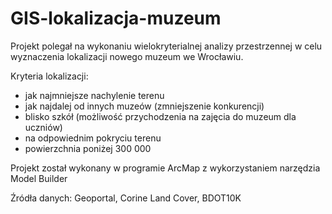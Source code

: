 # GIS-lokalizacja-muzeum

Projekt polegał na wykonaniu wielokryterialnej analizy przestrzennej w celu wyznaczenia lokalizacji nowego muzeum we Wrocławiu.

Kryteria lokalizacji:
- jak najmniejsze nachylenie terenu
- jak najdalej od innych muzeów (zmniejszenie konkurencji)
- blisko szkół (możliwość przychodzenia na zajęcia do muzeum dla uczniów)
- na odpowiednim pokryciu terenu
- powierzchnia poniżej 300 000

Projekt został wykonany w programie ArcMap z wykorzystaniem narzędzia Model Builder

Źródła danych: Geoportal, Corine Land Cover, BDOT10K
